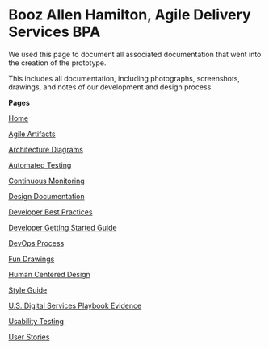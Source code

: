 # Booz Allen Hamilton, Agile Delivery Services BPA

We used this page to document all associated documentation that went into the creation of the prototype.

This includes all documentation, including photographs, screenshots, drawings, and notes of our development and design process.

**Pages**

[Home](./README.md)

[Agile Artifacts](./Agile-Artifacts.md)

[Architecture Diagrams](./Architecture-Diagrams.md)

[Automated Testing](./Automated-Testing.md)

[Continuous Monitoring](./Continuous-Monitoring.md)

[Design Documentation](./Design-Documentation.md)

[Developer Best Practices](./Developer-Best-Practices.md)

[Developer Getting Started Guide](./Developer-Getting-Started-Guide.md)

[DevOps Process](./DevOps-Process.md)

[Fun Drawings](./Fun-Drawings.md)

[Human Centered Design](./Human-Centered-Design.md)

[Style Guide](./Style-Guide.md)

[U.S. Digital Services Playbook Evidence](./U.S.-Digital-Services-Playbook-Evidence.md)

[Usability Testing](./Usability-Testing.md)

[User Stories](./User-Stories.md)



